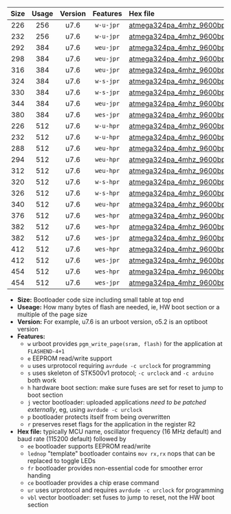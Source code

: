 |Size|Usage|Version|Features|Hex file|
|:-:|:-:|:-:|:-:|:--|
|226|256|u7.6|`w-u-jpr`|[atmega324pa_4mhz_9600bps_ur_vbl.hex](https://raw.githubusercontent.com/stefanrueger/urboot/main//atmega324pa_4mhz_9600bps_ur_vbl.hex)|
|232|256|u7.6|`w-u-jpr`|[atmega324pa_4mhz_9600bps_lednop_ur_vbl.hex](https://raw.githubusercontent.com/stefanrueger/urboot/main//atmega324pa_4mhz_9600bps_lednop_ur_vbl.hex)|
|292|384|u7.6|`weu-jpr`|[atmega324pa_4mhz_9600bps_ee_ur_vbl.hex](https://raw.githubusercontent.com/stefanrueger/urboot/main//atmega324pa_4mhz_9600bps_ee_ur_vbl.hex)|
|298|384|u7.6|`weu-jpr`|[atmega324pa_4mhz_9600bps_ee_lednop_ur_vbl.hex](https://raw.githubusercontent.com/stefanrueger/urboot/main//atmega324pa_4mhz_9600bps_ee_lednop_ur_vbl.hex)|
|316|384|u7.6|`weu-jpr`|[atmega324pa_4mhz_9600bps_ee_lednop_fr_ur_vbl.hex](https://raw.githubusercontent.com/stefanrueger/urboot/main//atmega324pa_4mhz_9600bps_ee_lednop_fr_ur_vbl.hex)|
|324|384|u7.6|`w-s-jpr`|[atmega324pa_4mhz_9600bps_vbl.hex](https://raw.githubusercontent.com/stefanrueger/urboot/main//atmega324pa_4mhz_9600bps_vbl.hex)|
|330|384|u7.6|`w-s-jpr`|[atmega324pa_4mhz_9600bps_lednop_vbl.hex](https://raw.githubusercontent.com/stefanrueger/urboot/main//atmega324pa_4mhz_9600bps_lednop_vbl.hex)|
|344|384|u7.6|`weu-jpr`|[atmega324pa_4mhz_9600bps_ee_lednop_fr_ce_ur_vbl.hex](https://raw.githubusercontent.com/stefanrueger/urboot/main//atmega324pa_4mhz_9600bps_ee_lednop_fr_ce_ur_vbl.hex)|
|380|384|u7.6|`wes-jpr`|[atmega324pa_4mhz_9600bps_ee_vbl.hex](https://raw.githubusercontent.com/stefanrueger/urboot/main//atmega324pa_4mhz_9600bps_ee_vbl.hex)|
|226|512|u7.6|`w-u-hpr`|[atmega324pa_4mhz_9600bps_ur.hex](https://raw.githubusercontent.com/stefanrueger/urboot/main//atmega324pa_4mhz_9600bps_ur.hex)|
|232|512|u7.6|`w-u-hpr`|[atmega324pa_4mhz_9600bps_lednop_ur.hex](https://raw.githubusercontent.com/stefanrueger/urboot/main//atmega324pa_4mhz_9600bps_lednop_ur.hex)|
|288|512|u7.6|`weu-hpr`|[atmega324pa_4mhz_9600bps_ee_ur.hex](https://raw.githubusercontent.com/stefanrueger/urboot/main//atmega324pa_4mhz_9600bps_ee_ur.hex)|
|294|512|u7.6|`weu-hpr`|[atmega324pa_4mhz_9600bps_ee_lednop_ur.hex](https://raw.githubusercontent.com/stefanrueger/urboot/main//atmega324pa_4mhz_9600bps_ee_lednop_ur.hex)|
|312|512|u7.6|`weu-hpr`|[atmega324pa_4mhz_9600bps_ee_lednop_fr_ur.hex](https://raw.githubusercontent.com/stefanrueger/urboot/main//atmega324pa_4mhz_9600bps_ee_lednop_fr_ur.hex)|
|320|512|u7.6|`w-s-hpr`|[atmega324pa_4mhz_9600bps.hex](https://raw.githubusercontent.com/stefanrueger/urboot/main//atmega324pa_4mhz_9600bps.hex)|
|326|512|u7.6|`w-s-hpr`|[atmega324pa_4mhz_9600bps_lednop.hex](https://raw.githubusercontent.com/stefanrueger/urboot/main//atmega324pa_4mhz_9600bps_lednop.hex)|
|340|512|u7.6|`weu-hpr`|[atmega324pa_4mhz_9600bps_ee_lednop_fr_ce_ur.hex](https://raw.githubusercontent.com/stefanrueger/urboot/main//atmega324pa_4mhz_9600bps_ee_lednop_fr_ce_ur.hex)|
|376|512|u7.6|`wes-hpr`|[atmega324pa_4mhz_9600bps_ee.hex](https://raw.githubusercontent.com/stefanrueger/urboot/main//atmega324pa_4mhz_9600bps_ee.hex)|
|382|512|u7.6|`wes-hpr`|[atmega324pa_4mhz_9600bps_ee_lednop.hex](https://raw.githubusercontent.com/stefanrueger/urboot/main//atmega324pa_4mhz_9600bps_ee_lednop.hex)|
|382|512|u7.6|`wes-jpr`|[atmega324pa_4mhz_9600bps_ee_lednop_vbl.hex](https://raw.githubusercontent.com/stefanrueger/urboot/main//atmega324pa_4mhz_9600bps_ee_lednop_vbl.hex)|
|412|512|u7.6|`wes-hpr`|[atmega324pa_4mhz_9600bps_ee_lednop_fr.hex](https://raw.githubusercontent.com/stefanrueger/urboot/main//atmega324pa_4mhz_9600bps_ee_lednop_fr.hex)|
|412|512|u7.6|`wes-jpr`|[atmega324pa_4mhz_9600bps_ee_lednop_fr_vbl.hex](https://raw.githubusercontent.com/stefanrueger/urboot/main//atmega324pa_4mhz_9600bps_ee_lednop_fr_vbl.hex)|
|454|512|u7.6|`wes-hpr`|[atmega324pa_4mhz_9600bps_ee_lednop_fr_ce.hex](https://raw.githubusercontent.com/stefanrueger/urboot/main//atmega324pa_4mhz_9600bps_ee_lednop_fr_ce.hex)|
|454|512|u7.6|`wes-jpr`|[atmega324pa_4mhz_9600bps_ee_lednop_fr_ce_vbl.hex](https://raw.githubusercontent.com/stefanrueger/urboot/main//atmega324pa_4mhz_9600bps_ee_lednop_fr_ce_vbl.hex)|

- **Size:** Bootloader code size including small table at top end
- **Useage:** How many bytes of flash are needed, ie, HW boot section or a multiple of the page size
- **Version:** For example, u7.6 is an urboot version, o5.2 is an optiboot version
- **Features:**
  + `w` urboot provides `pgm_write_page(sram, flash)` for the application at `FLASHEND-4+1`
  + `e` EEPROM read/write support
  + `u` uses urprotocol requiring `avrdude -c urclock` for programming
  + `s` uses skeleton of STK500v1 protocol; `-c urclock` and `-c arduino` both work
  + `h` hardware boot section: make sure fuses are set for reset to jump to boot section
  + `j` vector bootloader: uploaded applications *need to be patched externally*, eg, using `avrdude -c urclock`
  + `p` bootloader protects itself from being overwritten
  + `r` preserves reset flags for the application in the register R2
- **Hex file:** typically MCU name, oscillator frequency (16 MHz default) and baud rate (115200 default) followed by
  + `ee` bootloader supports EEPROM read/write
  + `lednop` "template" bootloader contains `mov rx,rx` nops that can be replaced to toggle LEDs
  + `fr` bootloader provides non-essential code for smoother error handing
  + `ce` bootloader provides a chip erase command
  + `ur` uses urprotocol and requires `avrdude -c urclock` for programming
  + `vbl` vector bootloader: set fuses to jump to reset, not the HW boot section
